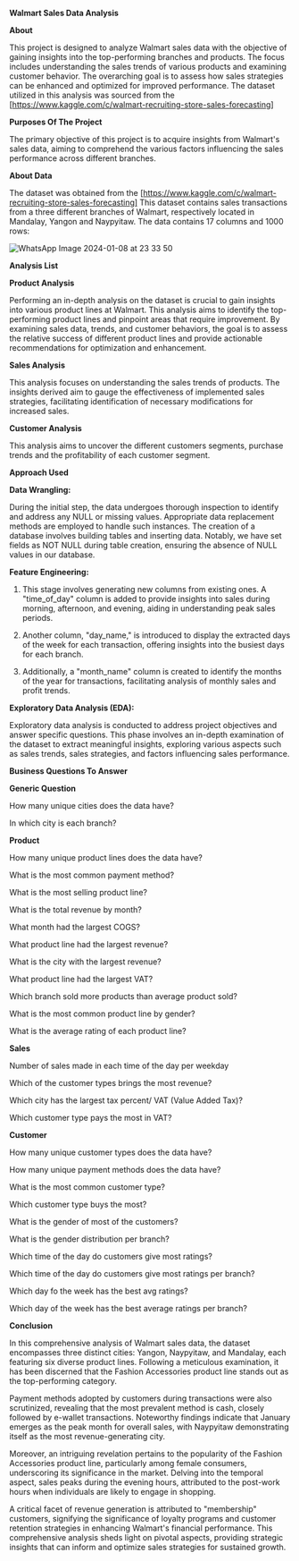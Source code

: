**Walmart Sales Data Analysis**

**About**

This project is designed to analyze Walmart sales data with the objective of gaining insights into the top-performing branches and products. The focus includes understanding the sales trends of various products and examining customer behavior. The overarching goal is to assess how sales strategies can be enhanced and optimized for improved performance. The dataset utilized in this analysis was sourced from the [https://www.kaggle.com/c/walmart-recruiting-store-sales-forecasting]


**Purposes Of The Project**

The primary objective of this project is to acquire insights from Walmart's sales data, aiming to comprehend the various factors influencing the sales performance across different branches.

**About Data**

The dataset was obtained from the [https://www.kaggle.com/c/walmart-recruiting-store-sales-forecasting] This dataset contains sales transactions from a three different branches of Walmart, respectively located in Mandalay, Yangon and Naypyitaw. The data contains 17 columns and 1000 rows:

![WhatsApp Image 2024-01-08 at 23 33 50](https://github.com/honey-2317/Walmart-Sales-Data-Analysis-SQL-Queries/assets/140439533/29d79413-df90-446e-abcb-3d4f3e7c4f61)


**Analysis List**

**Product Analysis**

Performing an in-depth analysis on the dataset is crucial to gain insights into various product lines at Walmart. This analysis aims to identify the top-performing product lines and pinpoint areas that require improvement. By examining sales data, trends, and customer behaviors, the goal is to assess the relative success of different product lines and provide actionable recommendations for optimization and enhancement.

**Sales Analysis**

This analysis focuses on understanding the sales trends of products. The insights derived aim to gauge the effectiveness of implemented sales strategies, facilitating identification of necessary modifications for increased sales.

**Customer Analysis**

This analysis aims to uncover the different customers segments, purchase trends and the profitability of each customer segment.

**Approach Used**

**Data Wrangling:**

During the initial step, the data undergoes thorough inspection to identify and address any NULL or missing values. Appropriate data replacement methods are employed to handle such instances. The creation of a database involves building tables and inserting data. Notably, we have set fields as NOT NULL during table creation, ensuring the absence of NULL values in our database.

**Feature Engineering:**

1. This stage involves generating new columns from existing ones. A "time_of_day" column is added to provide insights into sales during morning, afternoon, and evening, aiding in understanding peak sales periods. 

2. Another column, "day_name," is introduced to display the extracted days of the week for each transaction, offering insights into the busiest days for each branch. 

3. Additionally, a "month_name" column is created to identify the months of the year for transactions, facilitating analysis of monthly sales and profit trends.

**Exploratory Data Analysis (EDA):**

Exploratory data analysis is conducted to address project objectives and answer specific questions. This phase involves an in-depth examination of the dataset to extract meaningful insights, exploring various aspects such as sales trends, sales strategies, and factors influencing sales performance.

**Business Questions To Answer**

**Generic Question**

How many unique cities does the data have?

In which city is each branch?

**Product**

How many unique product lines does the data have?

What is the most common payment method?

What is the most selling product line?

What is the total revenue by month?

What month had the largest COGS?

What product line had the largest revenue?

What is the city with the largest revenue?

What product line had the largest VAT?

Which branch sold more products than average product sold?

What is the most common product line by gender?

What is the average rating of each product line?


**Sales**

Number of sales made in each time of the day per weekday

Which of the customer types brings the most revenue?

Which city has the largest tax percent/ VAT (Value Added Tax)?

Which customer type pays the most in VAT?


**Customer**

How many unique customer types does the data have?

How many unique payment methods does the data have?

What is the most common customer type?

Which customer type buys the most?

What is the gender of most of the customers?

What is the gender distribution per branch?

Which time of the day do customers give most ratings?

Which time of the day do customers give most ratings per branch?

Which day fo the week has the best avg ratings?

Which day of the week has the best average ratings per branch?

**Conclusion**

In this comprehensive analysis of Walmart sales data, the dataset encompasses three distinct cities: Yangon, Naypyitaw, and Mandalay, each featuring six diverse product lines. Following a meticulous examination, it has been discerned that the Fashion Accessories product line stands out as the top-performing category.

Payment methods adopted by customers during transactions were also scrutinized, revealing that the most prevalent method is cash, closely followed by e-wallet transactions. Noteworthy findings indicate that January emerges as the peak month for overall sales, with Naypyitaw demonstrating itself as the most revenue-generating city.

Moreover, an intriguing revelation pertains to the popularity of the Fashion Accessories product line, particularly among female consumers, underscoring its significance in the market. Delving into the temporal aspect, sales peaks during the evening hours, attributed to the post-work hours when individuals are likely to engage in shopping.

A critical facet of revenue generation is attributed to "membership" customers, signifying the significance of loyalty programs and customer retention strategies in enhancing Walmart's financial performance. This comprehensive analysis sheds light on pivotal aspects, providing strategic insights that can inform and optimize sales strategies for sustained growth.



